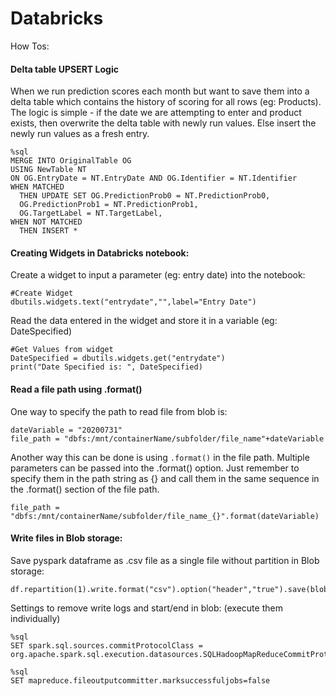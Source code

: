 # Databricks
How Tos:

#### Delta table UPSERT Logic

When we run prediction scores each month but want to save them into a delta table which contains the history of scoring for all rows (eg: Products). 
The logic is simple - if the date we are attempting to enter and product exists, then overwrite the delta table with newly run values. Else insert the newly run values as a fresh entry.

```
%sql
MERGE INTO OriginalTable OG
USING NewTable NT
ON OG.EntryDate = NT.EntryDate AND OG.Identifier = NT.Identifier
WHEN MATCHED 
  THEN UPDATE SET OG.PredictionProb0 = NT.PredictionProb0, 
  OG.PredictionProb1 = NT.PredictionProb1, 
  OG.TargetLabel = NT.TargetLabel, 
WHEN NOT MATCHED
  THEN INSERT *
```


#### Creating Widgets in Databricks notebook: 
Create a widget to input a parameter (eg: entry date) into the notebook:
```
#Create Widget
dbutils.widgets.text("entrydate","",label="Entry Date")
```
Read the data entered in the widget and store it in a variable (eg: DateSpecified)
```
#Get Values from widget
DateSpecified = dbutils.widgets.get("entrydate")
print("Date Specified is: ", DateSpecified)
```

#### Read a file path using .format()

One way to specify the path to read file from blob is: 
```
dateVariable = "20200731"
file_path = "dbfs:/mnt/containerName/subfolder/file_name"+dateVariable
```
Another way this can be done is using `.format()` in the file path. 
Multiple parameters can be passed into the .format() option. Just remember to specify them in the path string as {} and call them in the same sequence in the .format() section of the file path.
```
file_path = "dbfs:/mnt/containerName/subfolder/file_name_{}".format(dateVariable)
```
#### Write files in Blob storage: 

Save pyspark dataframe as .csv file as a single file without partition in Blob storage: 
```
df.repartition(1).write.format("csv").option("header","true").save(blob_file_path)
```
Settings to remove write logs and start/end in blob: (execute them individually) 

```
%sql
SET spark.sql.sources.commitProtocolClass = org.apache.spark.sql.execution.datasources.SQLHadoopMapReduceCommitProtocol
```
```
%sql
SET mapreduce.fileoutputcommitter.marksuccessfuljobs=false
```


